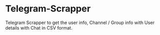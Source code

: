 # Telegram-Scrapper
Telegram Scrapper to get the user info, Channel / Group info with User details with Chat in CSV format. 
